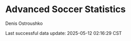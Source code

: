 # Advanced Soccer Statistics
Denis Ostroushko

<!-- gfm -->

Last successful data update: 2025-05-12 02:16:29 CST
